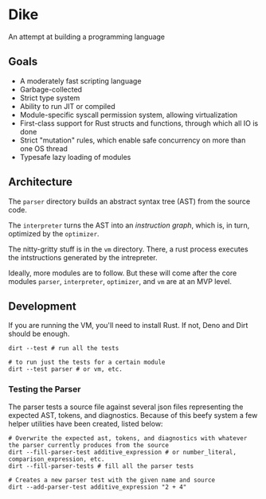 # Dike

An attempt at building a programming language

## Goals

- A moderately fast scripting language
- Garbage-collected
- Strict type system
- Ability to run JIT or compiled
- Module-specific syscall permission system, allowing virtualization
- First-class support for Rust structs and functions, through which all IO is done
- Strict "mutation" rules, which enable safe concurrency on more than one OS thread
- Typesafe lazy loading of modules

## Architecture

The `parser` directory builds an abstract syntax tree (AST) from the source code.

The `interpreter` turns the AST into an _instruction graph_, which is, in turn, optimized by the `optimizer`.

The nitty-gritty stuff is in the `vm` directory. There, a rust process executes the intstructions generated by the intrepreter.

Ideally, more modules are to follow. But these will come after the core modules `parser`, `interpreter`, `optimizer`, and `vm` are at an MVP level.

## Development

If you are running the VM, you'll need to install Rust. If not, Deno and Dirt should be enough.

```shell
dirt --test # run all the tests

# to run just the tests for a certain module
dirt --test parser # or vm, etc.
```

### Testing the Parser

The parser tests a source file against several json files representing the expected AST, tokens, and diagnostics. Because of this beefy system a few helper utilities have been created, listed below:

```shell
# Overwrite the expected ast, tokens, and diagnostics with whatever the parser currently produces from the source
dirt --fill-parser-test additive_expression # or number_literal, comparison_expression, etc.
dirt --fill-parser-tests # fill all the parser tests

# Creates a new parser test with the given name and source
dirt --add-parser-test additive_expression "2 + 4"
```

